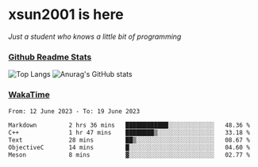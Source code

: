 # xsun2001 is here

*Just a student who knows a little bit of programming*

### [Github Readme Stats](https://github.com/anuraghazra/github-readme-stats)

![Top Langs](https://github-readme-stats.vercel.app/api/top-langs/?username=xsun2001&layout=compact&theme=radical) ![Anurag's GitHub stats](https://github-readme-stats.vercel.app/api?username=xsun2001&show_icons=true&theme=radical)

### [WakaTime](https://wakatime.com)

<!--START_SECTION:waka-->

```txt
From: 12 June 2023 - To: 19 June 2023

Markdown         2 hrs 36 mins   ████████████░░░░░░░░░░░░░   48.36 %
C++              1 hr 47 mins    ████████▒░░░░░░░░░░░░░░░░   33.18 %
Text             28 mins         ██▒░░░░░░░░░░░░░░░░░░░░░░   08.67 %
ObjectiveC       14 mins         █░░░░░░░░░░░░░░░░░░░░░░░░   04.60 %
Meson            8 mins          ▓░░░░░░░░░░░░░░░░░░░░░░░░   02.77 %
```

<!--END_SECTION:waka-->
